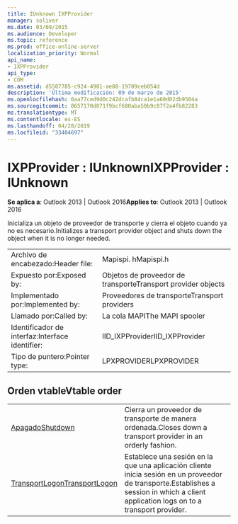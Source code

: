 ```yaml
---
title: IUnknown IXPProvider
manager: soliver
ms.date: 03/09/2015
ms.audience: Developer
ms.topic: reference
ms.prod: office-online-server
localization_priority: Normal
api_name:
- IXPProvider
api_type:
- COM
ms.assetid: d5507785-c924-4981-ae80-19709ceb054d
description: 'Última modificación: 09 de marzo de 2015'
ms.openlocfilehash: 0aa77ced9d0c242dcafb84ca1e1a60d02db9504a
ms.sourcegitcommit: 8657170d071f9bcf680aba50b9c07f2a4fb82283
ms.translationtype: MT
ms.contentlocale: es-ES
ms.lasthandoff: 04/28/2019
ms.locfileid: "33404697"
---
```

# <a name="ixpprovider--iunknown"></a><span data-ttu-id="ee6f2-103">IXPProvider : IUnknown</span><span class="sxs-lookup"><span data-stu-id="ee6f2-103">IXPProvider : IUnknown</span></span>

  
  
<span data-ttu-id="ee6f2-104">**Se aplica a**: Outlook 2013 | Outlook 2016</span><span class="sxs-lookup"><span data-stu-id="ee6f2-104">**Applies to**: Outlook 2013 | Outlook 2016</span></span> 
  
<span data-ttu-id="ee6f2-105">Inicializa un objeto de proveedor de transporte y cierra el objeto cuando ya no es necesario.</span><span class="sxs-lookup"><span data-stu-id="ee6f2-105">Initializes a transport provider object and shuts down the object when it is no longer needed.</span></span>
  
|||
|:-----|:-----|
|<span data-ttu-id="ee6f2-106">Archivo de encabezado:</span><span class="sxs-lookup"><span data-stu-id="ee6f2-106">Header file:</span></span>  <br/> |<span data-ttu-id="ee6f2-107">Mapispi. h</span><span class="sxs-lookup"><span data-stu-id="ee6f2-107">Mapispi.h</span></span>  <br/> |
|<span data-ttu-id="ee6f2-108">Expuesto por:</span><span class="sxs-lookup"><span data-stu-id="ee6f2-108">Exposed by:</span></span>  <br/> |<span data-ttu-id="ee6f2-109">Objetos de proveedor de transporte</span><span class="sxs-lookup"><span data-stu-id="ee6f2-109">Transport provider objects</span></span>  <br/> |
|<span data-ttu-id="ee6f2-110">Implementado por:</span><span class="sxs-lookup"><span data-stu-id="ee6f2-110">Implemented by:</span></span>  <br/> |<span data-ttu-id="ee6f2-111">Proveedores de transporte</span><span class="sxs-lookup"><span data-stu-id="ee6f2-111">Transport providers</span></span>  <br/> |
|<span data-ttu-id="ee6f2-112">Llamado por:</span><span class="sxs-lookup"><span data-stu-id="ee6f2-112">Called by:</span></span>  <br/> |<span data-ttu-id="ee6f2-113">La cola MAPI</span><span class="sxs-lookup"><span data-stu-id="ee6f2-113">The MAPI spooler</span></span>  <br/> |
|<span data-ttu-id="ee6f2-114">Identificador de interfaz:</span><span class="sxs-lookup"><span data-stu-id="ee6f2-114">Interface identifier:</span></span>  <br/> |<span data-ttu-id="ee6f2-115">IID_IXPProvider</span><span class="sxs-lookup"><span data-stu-id="ee6f2-115">IID_IXPProvider</span></span>  <br/> |
|<span data-ttu-id="ee6f2-116">Tipo de puntero:</span><span class="sxs-lookup"><span data-stu-id="ee6f2-116">Pointer type:</span></span>  <br/> |<span data-ttu-id="ee6f2-117">LPXPROVIDER</span><span class="sxs-lookup"><span data-stu-id="ee6f2-117">LPXPROVIDER</span></span>  <br/> |
   
## <a name="vtable-order"></a><span data-ttu-id="ee6f2-118">Orden vtable</span><span class="sxs-lookup"><span data-stu-id="ee6f2-118">Vtable order</span></span>

|||
|:-----|:-----|
|[<span data-ttu-id="ee6f2-119">Apagado</span><span class="sxs-lookup"><span data-stu-id="ee6f2-119">Shutdown</span></span>](ixpprovider-shutdown.md) <br/> |<span data-ttu-id="ee6f2-120">Cierra un proveedor de transporte de manera ordenada.</span><span class="sxs-lookup"><span data-stu-id="ee6f2-120">Closes down a transport provider in an orderly fashion.</span></span>  <br/> |
|[<span data-ttu-id="ee6f2-121">TransportLogon</span><span class="sxs-lookup"><span data-stu-id="ee6f2-121">TransportLogon</span></span>](ixpprovider-transportlogon.md) <br/> |<span data-ttu-id="ee6f2-122">Establece una sesión en la que una aplicación cliente inicia sesión en un proveedor de transporte.</span><span class="sxs-lookup"><span data-stu-id="ee6f2-122">Establishes a session in which a client application logs on to a transport provider.</span></span>  <br/> |
   

